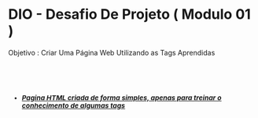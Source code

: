 # DIO - Desafio De Projeto ( Modulo 01 )

Objetivo : Criar Uma Página Web Utilizando as Tags Aprendidas
<h1> <h2> <h3> 
<p>
<br>
<b>
<strong>
<small>
<u>
<i>
<mark>
<a href>
<ul> <li>

Pagina HTML criada de forma simples, apenas para treinar o conhecimento de algumas tags

